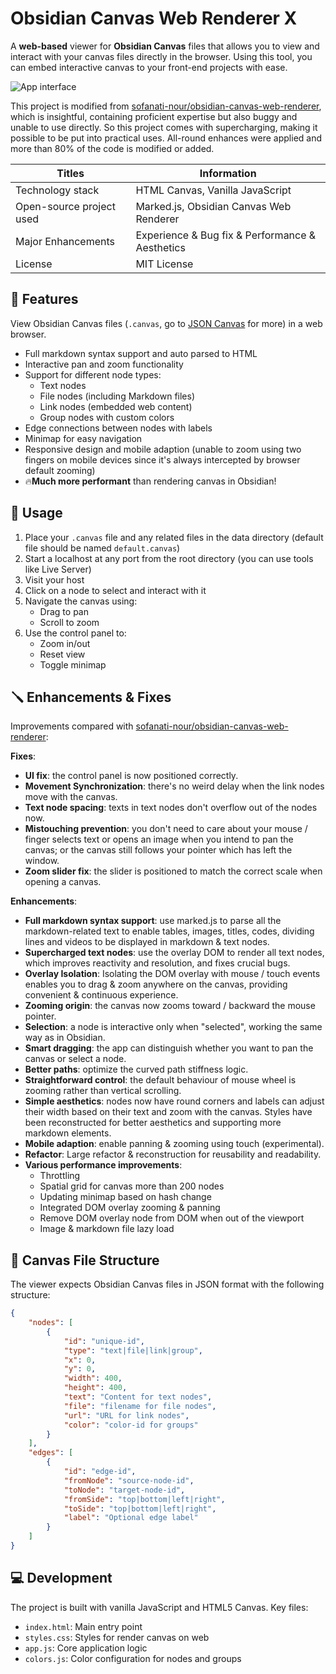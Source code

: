 # Obsidian Canvas Web Renderer X

A **web-based** viewer for **Obsidian Canvas** files that allows you to view and interact with your canvas files directly in the browser. Using this tool, you can embed interactive canvas to your front-end projects with ease.

![App interface](https://img1.tucang.cc/api/image/show/747527d6db155d1301a38e96fb53439d)

This project is modified from [sofanati-nour/obsidian-canvas-web-renderer](https://github.com/sofanati-nour/obsidian-canvas-web-renderer), which is insightful, containing proficient expertise but also buggy and unable to use directly. So this project comes with supercharging, making it possible to be put into practical uses. All-round enhances were applied and more than 80% of the code is modified or added.

| Titles                   | Information                                     |
| ------------------------ | ----------------------------------------------- |
| Technology stack         | HTML Canvas, Vanilla JavaScript                 |
| Open-source project used | Marked.js, Obsidian Canvas Web Renderer         |
| Major Enhancements       | Experience & Bug fix & Performance & Aesthetics |
| License                  | MIT License                                     |

## 🐶 Features

View Obsidian Canvas files (`.canvas`, go to [JSON Canvas](https://jsoncanvas.org/) for more) in a web browser.
- Full markdown syntax support and auto parsed to HTML
- Interactive pan and zoom functionality
- Support for different node types:
    - Text nodes
    - File nodes (including Markdown files)
    - Link nodes (embedded web content)
    - Group nodes with custom colors
- Edge connections between nodes with labels
- Minimap for easy navigation
- Responsive design and mobile adaption (unable to zoom using two fingers on mobile devices since it's always intercepted by browser default zooming)
- 🔥**Much more performant** than rendering canvas in Obsidian!

## 🔦 Usage

1. Place your `.canvas` file and any related files in the data directory (default file should be named `default.canvas`)
2. Start a localhost at any port from the root directory (you can use tools like Live Server)
3. Visit your host
4. Click on a node to select and interact with it
5. Navigate the canvas using:
    - Drag to pan
    - Scroll to zoom
6. Use the control panel to:
    - Zoom in/out
    - Reset view
    - Toggle minimap

## 🪛 Enhancements & Fixes

Improvements compared with [sofanati-nour/obsidian-canvas-web-renderer](https://github.com/sofanati-nour/obsidian-canvas-web-renderer):

**Fixes**:
- **UI fix**: the control panel is now positioned correctly.
- **Movement Synchronization**: there's no weird delay when the link nodes move with the canvas.
- **Text node spacing**: texts in text nodes don't overflow out of the nodes now.
- **Mistouching prevention**: you don't need to care about your mouse / finger selects text or opens an image when you intend to pan the canvas; or the canvas still follows your pointer which has left the window.
- **Zoom slider fix**: the slider is positioned to match the correct scale when opening a canvas.

**Enhancements**:
- **Full markdown syntax support**: use marked.js to parse all the markdown-related text to enable tables, images, titles, codes, dividing lines and videos to be displayed in markdown & text nodes.
- **Supercharged text nodes**: use the overlay DOM to render all text nodes, which improves reactivity and resolution, and fixes crucial bugs.
- **Overlay Isolation**: Isolating the DOM overlay with mouse / touch events enables you to drag & zoom anywhere on the canvas, providing convenient & continuous experience.
- **Zooming origin**: the canvas now zooms toward / backward the mouse pointer.
- **Selection**: a node is interactive only when "selected", working the same way as in Obsidian.
- **Smart dragging**: the app can distinguish whether you want to pan the canvas or select a node.
- **Better paths**: optimize the curved path stiffness logic.
- **Straightforward control**: the default behaviour of mouse wheel is zooming rather than vertical scrolling.
- **Simple aesthetics**: nodes now have round corners and labels can adjust their width based on their text and zoom with the canvas. Styles have been reconstructed for better aesthetics and supporting more markdown elements.
- **Mobile adaption**: enable panning & zooming using touch (experimental).
- **Refactor**: Large refactor & reconstruction for reusability and readability.
- **Various performance improvements**:
    - Throttling
    - Spatial grid for canvas more than 200 nodes
    - Updating minimap based on hash change
    - Integrated DOM overlay zooming & panning
    - Remove DOM overlay node from DOM when out of the viewport
    - Image & markdown file lazy load

## 📂 Canvas File Structure

The viewer expects Obsidian Canvas files in JSON format with the following structure:

``` JSON
{
    "nodes": [
        {
            "id": "unique-id",
            "type": "text|file|link|group",
            "x": 0,
            "y": 0,
            "width": 400,
            "height": 400,
            "text": "Content for text nodes",
            "file": "filename for file nodes",
            "url": "URL for link nodes",
            "color": "color-id for groups"
        }
    ],
    "edges": [
        {
            "id": "edge-id",
            "fromNode": "source-node-id",
            "toNode": "target-node-id",
            "fromSide": "top|bottom|left|right",
            "toSide": "top|bottom|left|right",
            "label": "Optional edge label"
        }
    ]
}
```

## 💻 Development

The project is built with vanilla JavaScript and HTML5 Canvas. Key files:
- `index.html`: Main entry point
- `styles.css`: Styles for render canvas on web
- `app.js`: Core application logic
- `colors.js`: Color configuration for nodes and groups

